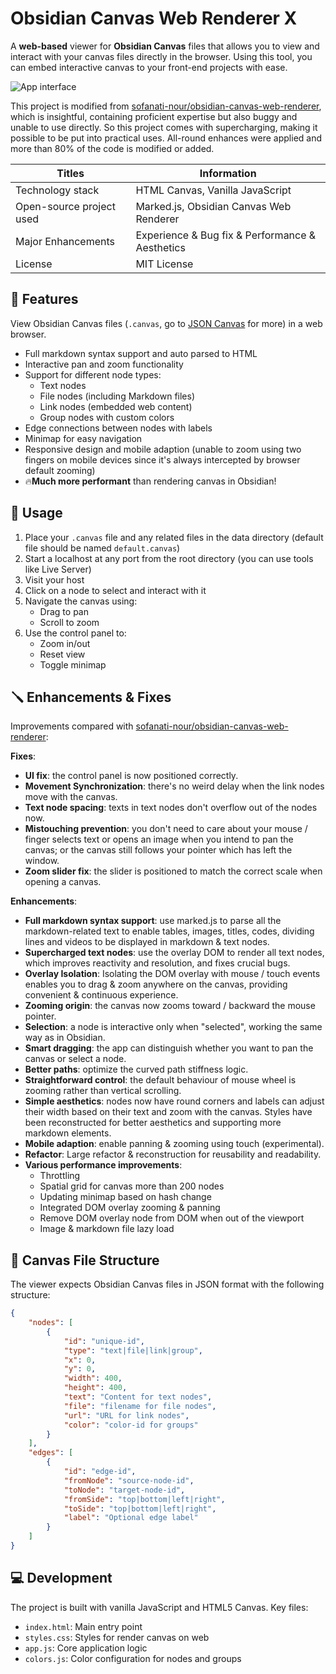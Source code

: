 # Obsidian Canvas Web Renderer X

A **web-based** viewer for **Obsidian Canvas** files that allows you to view and interact with your canvas files directly in the browser. Using this tool, you can embed interactive canvas to your front-end projects with ease.

![App interface](https://img1.tucang.cc/api/image/show/747527d6db155d1301a38e96fb53439d)

This project is modified from [sofanati-nour/obsidian-canvas-web-renderer](https://github.com/sofanati-nour/obsidian-canvas-web-renderer), which is insightful, containing proficient expertise but also buggy and unable to use directly. So this project comes with supercharging, making it possible to be put into practical uses. All-round enhances were applied and more than 80% of the code is modified or added.

| Titles                   | Information                                     |
| ------------------------ | ----------------------------------------------- |
| Technology stack         | HTML Canvas, Vanilla JavaScript                 |
| Open-source project used | Marked.js, Obsidian Canvas Web Renderer         |
| Major Enhancements       | Experience & Bug fix & Performance & Aesthetics |
| License                  | MIT License                                     |

## 🐶 Features

View Obsidian Canvas files (`.canvas`, go to [JSON Canvas](https://jsoncanvas.org/) for more) in a web browser.
- Full markdown syntax support and auto parsed to HTML
- Interactive pan and zoom functionality
- Support for different node types:
    - Text nodes
    - File nodes (including Markdown files)
    - Link nodes (embedded web content)
    - Group nodes with custom colors
- Edge connections between nodes with labels
- Minimap for easy navigation
- Responsive design and mobile adaption (unable to zoom using two fingers on mobile devices since it's always intercepted by browser default zooming)
- 🔥**Much more performant** than rendering canvas in Obsidian!

## 🔦 Usage

1. Place your `.canvas` file and any related files in the data directory (default file should be named `default.canvas`)
2. Start a localhost at any port from the root directory (you can use tools like Live Server)
3. Visit your host
4. Click on a node to select and interact with it
5. Navigate the canvas using:
    - Drag to pan
    - Scroll to zoom
6. Use the control panel to:
    - Zoom in/out
    - Reset view
    - Toggle minimap

## 🪛 Enhancements & Fixes

Improvements compared with [sofanati-nour/obsidian-canvas-web-renderer](https://github.com/sofanati-nour/obsidian-canvas-web-renderer):

**Fixes**:
- **UI fix**: the control panel is now positioned correctly.
- **Movement Synchronization**: there's no weird delay when the link nodes move with the canvas.
- **Text node spacing**: texts in text nodes don't overflow out of the nodes now.
- **Mistouching prevention**: you don't need to care about your mouse / finger selects text or opens an image when you intend to pan the canvas; or the canvas still follows your pointer which has left the window.
- **Zoom slider fix**: the slider is positioned to match the correct scale when opening a canvas.

**Enhancements**:
- **Full markdown syntax support**: use marked.js to parse all the markdown-related text to enable tables, images, titles, codes, dividing lines and videos to be displayed in markdown & text nodes.
- **Supercharged text nodes**: use the overlay DOM to render all text nodes, which improves reactivity and resolution, and fixes crucial bugs.
- **Overlay Isolation**: Isolating the DOM overlay with mouse / touch events enables you to drag & zoom anywhere on the canvas, providing convenient & continuous experience.
- **Zooming origin**: the canvas now zooms toward / backward the mouse pointer.
- **Selection**: a node is interactive only when "selected", working the same way as in Obsidian.
- **Smart dragging**: the app can distinguish whether you want to pan the canvas or select a node.
- **Better paths**: optimize the curved path stiffness logic.
- **Straightforward control**: the default behaviour of mouse wheel is zooming rather than vertical scrolling.
- **Simple aesthetics**: nodes now have round corners and labels can adjust their width based on their text and zoom with the canvas. Styles have been reconstructed for better aesthetics and supporting more markdown elements.
- **Mobile adaption**: enable panning & zooming using touch (experimental).
- **Refactor**: Large refactor & reconstruction for reusability and readability.
- **Various performance improvements**:
    - Throttling
    - Spatial grid for canvas more than 200 nodes
    - Updating minimap based on hash change
    - Integrated DOM overlay zooming & panning
    - Remove DOM overlay node from DOM when out of the viewport
    - Image & markdown file lazy load

## 📂 Canvas File Structure

The viewer expects Obsidian Canvas files in JSON format with the following structure:

``` JSON
{
    "nodes": [
        {
            "id": "unique-id",
            "type": "text|file|link|group",
            "x": 0,
            "y": 0,
            "width": 400,
            "height": 400,
            "text": "Content for text nodes",
            "file": "filename for file nodes",
            "url": "URL for link nodes",
            "color": "color-id for groups"
        }
    ],
    "edges": [
        {
            "id": "edge-id",
            "fromNode": "source-node-id",
            "toNode": "target-node-id",
            "fromSide": "top|bottom|left|right",
            "toSide": "top|bottom|left|right",
            "label": "Optional edge label"
        }
    ]
}
```

## 💻 Development

The project is built with vanilla JavaScript and HTML5 Canvas. Key files:
- `index.html`: Main entry point
- `styles.css`: Styles for render canvas on web
- `app.js`: Core application logic
- `colors.js`: Color configuration for nodes and groups

